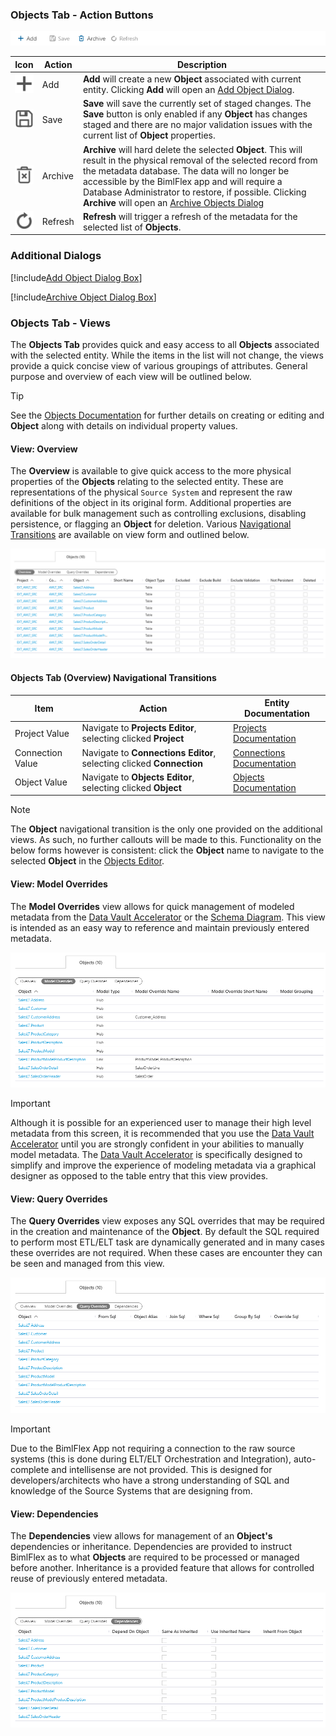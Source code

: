 ### Objects Tab - Action Buttons

<img
    src="images/bimlflex-app-tab-objects-actions.png"
    title="Objects Tab - Action Buttons"
/>

|Icon|Action|Description|
|-|-|-|
|<div class="icon-col m-5"><img src="images/svg-icons/add.svg" /></div>|<span class="nowrap-col m-5">Add</span>|**Add** will create a new **Object** associated with current entity. Clicking **Add** will open an [Add Object Dialog](#add-object-dialog-box).|
|<div class="icon-col m-5"><img src="images/svg-icons/save.svg" /></div>|<span class="nowrap-col m-5">Save</span>| **Save** will save the currently set of staged changes.  The **Save** button is only enabled if any **Object** has changes staged and there are no major validation issues with the current list of **Object** properties.|
|<div class="icon-col m-5"><img src="images/svg-icons/archive-delete.svg" /></div>|<span class="nowrap-col m-5">Archive</span>|**Archive** will hard delete the selected **Object**.  This will result in the physical removal of the selected record from the metadata database.  The data will no longer be accessible by the BimlFlex app and will require a Database Administrator to restore, if possible. Clicking **Archive** will open an [Archive Objects Dialog](#archive-object-dialog-box)|
|<div class="icon-col m-5"><img src="images/svg-icons/refresh.svg" /></div>|<span class="nowrap-col m-5">Refresh</span>|**Refresh** will trigger a refresh of the metadata for the selected list of **Objects**.|

### Additional Dialogs

[!include[Add Object Dialog Box](_dialog-add-object.md)]

[!include[Archive Object Dialog Box](_dialog-archive-object-list.md)]

### Objects Tab - Views

The **Objects Tab** provides quick and easy access to all **Objects** associated with the selected entity.  While the items in the list will not change, the views provide a quick concise view of various groupings of attributes.  General purpose and overview of each view will be outlined below.

> [!TIP]
> See the [Objects Documentation](objects.md) for further details on creating or editing and **Object** along with details on individual property values.

#### View: Overview

The **Overview** is available to give quick access to the more physical properties of the **Objects** relating to the selected entity.  These are representations of the physical `Source System` and represent the raw definitions of the object in its original form.  Additional properties are available for bulk management such as controlling exclusions, disabling persistence, or flagging an **Object** for deletion.  Various [Navigational Transitions](#objects-tab-overview-navigational-transitions) are available on view form and outlined below.

<img
    src="images/bimlflex-app-tab-objects-view-overview.png"
    title="Objects Tab - Overview View"
/>

#### Objects Tab (Overview) Navigational Transitions
|Item|Action|Entity Documentation|
|-|-|-|
|Project Value|Navigate to **Projects Editor**, selecting clicked **Project**|[Projects Documentation](projects.md)
|Connection Value|Navigate to **Connections Editor**, selecting clicked **Connection**|[Connections Documentation](connections.md)
|Object Value|Navigate to **Objects Editor**, selecting clicked **Object**|[Objects Documentation](objects.md)

> [!NOTE]
> The **Object** navigational transition is the only one provided on the additional views.  As such, no further callouts will be made to this.  Functionality on the below forms however is consistent: click the **Object** name to navigate to the selected **Object** in the [Objects Editor](objects.md).

#### View: Model Overrides

The **Model Overrides** view allows for quick management of modeled metadata from the [Data Vault Accelerator](../modeling-tools/accelerator.md) or the [Schema Diagram](../modeling-tools/schema-diagram.md).  This view is intended as an easy way to reference and maintain previously entered metadata.

<img
    src="images/bimlflex-app-tab-objects-view-model-overrides.png"
    title="Objects Tab - Model Overrides View"
/>

> [!IMPORTANT]
> Although it is possible for an experienced user to manage their high level metadata from this screen, it is recommended that you use the [Data Vault Accelerator](../modeling-tools/accelerator.md) until you are strongly confident in your abilities to manually model metadata.  The [Data Vault Accelerator](../modeling-tools/accelerator.md) is specifically designed to simplify and improve the experience of modeling metadata via a graphical designer as opposed to the table entry that this view provides.

#### View: Query Overrides

The **Query Overrides** view exposes any SQL overrides that may be required in the creation and maintenance of the **Object**.  By default the SQL required to perform most ETL/ELT task are dynamically generated and in many cases these overrides are not required.  When these cases are encounter they can be seen and managed from this view.

<img
    src="images/bimlflex-app-tab-objects-view-query-overrides.png"
    title="Objects Tab - Query Overrides View"
/>

> [!IMPORTANT]
> Due to the BimlFlex App not requiring a connection to the raw source systems (this is done during ELT/ELT Orchestration and Integration), auto-complete and intellisense are not provided.  This is designed for developers/architects who have a strong understanding of SQL and knowledge of the Source Systems that are designing from.

#### View: Dependencies

The **Dependencies** view allows for management of an **Object's** dependencies or inheritance.  Dependencies are provided to instruct BimlFlex as to what **Objects** are required to be processed or managed before another.  Inheritance is a provided feature that allows for controlled reuse of previously entered metadata.

<img
    src="images/bimlflex-app-tab-objects-view-dependencies.png"
    title="Objects Tab - Dependencies View"
/>

<!--
[//]: # (TODO: Add Links for Dependencies and Inheritance documentation.)
[//]: # (> [!TIP])
[//]: # (> For more information about dependencies and inheritance refer to the appropriate link\(s\) below:  )
[//]: # (> [Object Dependencies]  - Links to come...  )
[//]: # (> [Object Inheritance]  - Links to come...  )
-->